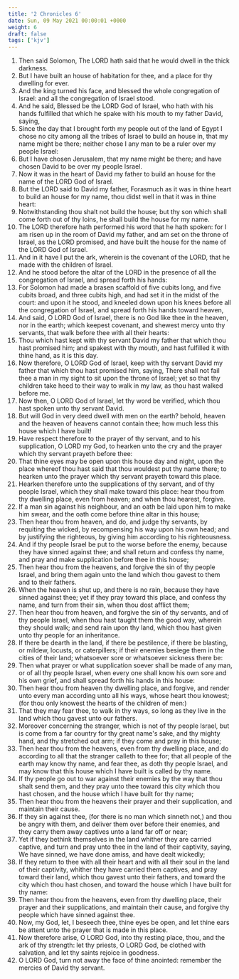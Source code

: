 ```yaml
---
title: '2 Chronicles 6'
date: Sun, 09 May 2021 00:00:01 +0000
weight: 6
draft: false
tags: ['kjv'] 
---
```


1. Then said Solomon, The LORD hath said that he would dwell in the thick darkness.
2. But I have built an house of habitation for thee, and a place for thy dwelling for ever.
3. And the king turned his face, and blessed the whole congregation of Israel: and all the congregation of Israel stood.
4. And he said, Blessed be the LORD God of Israel, who hath with his hands fulfilled that which he spake with his mouth to my father David, saying,
5. Since the day that I brought forth my people out of the land of Egypt I chose no city among all the tribes of Israel to build an house in, that my name might be there; neither chose I any man to be a ruler over my people Israel:
6. But I have chosen Jerusalem, that my name might be there; and have chosen David to be over my people Israel.
7. Now it was in the heart of David my father to build an house for the name of the LORD God of Israel.
8. But the LORD said to David my father, Forasmuch as it was in thine heart to build an house for my name, thou didst well in that it was in thine heart:
9. Notwithstanding thou shalt not build the house; but thy son which shall come forth out of thy loins, he shall build the house for my name.
10. The LORD therefore hath performed his word that he hath spoken: for I am risen up in the room of David my father, and am set on the throne of Israel, as the LORD promised, and have built the house for the name of the LORD God of Israel.
11. And in it have I put the ark, wherein is the covenant of the LORD, that he made with the children of Israel.
12. And he stood before the altar of the LORD in the presence of all the congregation of Israel, and spread forth his hands:
13. For Solomon had made a brasen scaffold of five cubits long, and five cubits broad, and three cubits high, and had set it in the midst of the court: and upon it he stood, and kneeled down upon his knees before all the congregation of Israel, and spread forth his hands toward heaven,
14. And said, O LORD God of Israel, there is no God like thee in the heaven, nor in the earth; which keepest covenant, and shewest mercy unto thy servants, that walk before thee with all their hearts:
15. Thou which hast kept with thy servant David my father that which thou hast promised him; and spakest with thy mouth, and hast fulfilled it with thine hand, as it is this day.
16. Now therefore, O LORD God of Israel, keep with thy servant David my father that which thou hast promised him, saying, There shall not fail thee a man in my sight to sit upon the throne of Israel; yet so that thy children take heed to their way to walk in my law, as thou hast walked before me.
17. Now then, O LORD God of Israel, let thy word be verified, which thou hast spoken unto thy servant David.
18. But will God in very deed dwell with men on the earth? behold, heaven and the heaven of heavens cannot contain thee; how much less this house which I have built!
19. Have respect therefore to the prayer of thy servant, and to his supplication, O LORD my God, to hearken unto the cry and the prayer which thy servant prayeth before thee:
20. That thine eyes may be open upon this house day and night, upon the place whereof thou hast said that thou wouldest put thy name there; to hearken unto the prayer which thy servant prayeth toward this place.
21. Hearken therefore unto the supplications of thy servant, and of thy people Israel, which they shall make toward this place: hear thou from thy dwelling place, even from heaven; and when thou hearest, forgive.
22. If a man sin against his neighbour, and an oath be laid upon him to make him swear, and the oath come before thine altar in this house;
23. Then hear thou from heaven, and do, and judge thy servants, by requiting the wicked, by recompensing his way upon his own head; and by justifying the righteous, by giving him according to his righteousness.
24. And if thy people Israel be put to the worse before the enemy, because they have sinned against thee; and shall return and confess thy name, and pray and make supplication before thee in this house;
25. Then hear thou from the heavens, and forgive the sin of thy people Israel, and bring them again unto the land which thou gavest to them and to their fathers.
26. When the heaven is shut up, and there is no rain, because they have sinned against thee; yet if they pray toward this place, and confess thy name, and turn from their sin, when thou dost afflict them;
27. Then hear thou from heaven, and forgive the sin of thy servants, and of thy people Israel, when thou hast taught them the good way, wherein they should walk; and send rain upon thy land, which thou hast given unto thy people for an inheritance.
28. If there be dearth in the land, if there be pestilence, if there be blasting, or mildew, locusts, or caterpillers; if their enemies besiege them in the cities of their land; whatsoever sore or whatsoever sickness there be:
29. Then what prayer or what supplication soever shall be made of any man, or of all thy people Israel, when every one shall know his own sore and his own grief, and shall spread forth his hands in this house:
30. Then hear thou from heaven thy dwelling place, and forgive, and render unto every man according unto all his ways, whose heart thou knowest; (for thou only knowest the hearts of the children of men:)
31. That they may fear thee, to walk in thy ways, so long as they live in the land which thou gavest unto our fathers.
32. Moreover concerning the stranger, which is not of thy people Israel, but is come from a far country for thy great name's sake, and thy mighty hand, and thy stretched out arm; if they come and pray in this house;
33. Then hear thou from the heavens, even from thy dwelling place, and do according to all that the stranger calleth to thee for; that all people of the earth may know thy name, and fear thee, as doth thy people Israel, and may know that this house which I have built is called by thy name.
34. If thy people go out to war against their enemies by the way that thou shalt send them, and they pray unto thee toward this city which thou hast chosen, and the house which I have built for thy name;
35. Then hear thou from the heavens their prayer and their supplication, and maintain their cause.
36. If they sin against thee, (for there is no man which sinneth not,) and thou be angry with them, and deliver them over before their enemies, and they carry them away captives unto a land far off or near;
37. Yet if they bethink themselves in the land whither they are carried captive, and turn and pray unto thee in the land of their captivity, saying, We have sinned, we have done amiss, and have dealt wickedly;
38. If they return to thee with all their heart and with all their soul in the land of their captivity, whither they have carried them captives, and pray toward their land, which thou gavest unto their fathers, and toward the city which thou hast chosen, and toward the house which I have built for thy name:
39. Then hear thou from the heavens, even from thy dwelling place, their prayer and their supplications, and maintain their cause, and forgive thy people which have sinned against thee.
40. Now, my God, let, I beseech thee, thine eyes be open, and let thine ears be attent unto the prayer that is made in this place.
41. Now therefore arise, O LORD God, into thy resting place, thou, and the ark of thy strength: let thy priests, O LORD God, be clothed with salvation, and let thy saints rejoice in goodness.
42. O LORD God, turn not away the face of thine anointed: remember the mercies of David thy servant.

